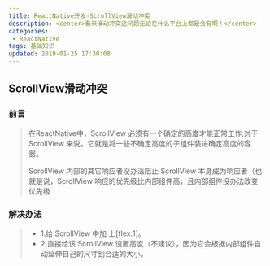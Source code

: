 ```yaml
---
title: ReactNative开发-ScrollView滑动冲突
description: <center>看来滑动冲突这问题无论在什么平台上都是会有啊！</center>
categories:
 - ReactNative
tags: 基础知识
updated: 2019-01-25 17:30:08
---
```


## ScrollView滑动冲突

### 前言

> 在ReactNative中，ScrollView 必须有一个确定的高度才能正常工作,对于 ScrollView 来说，它就是将一些不确定高度的子组件装进确定高度的容器。
>
> ScrollView 内部的其它响应者没办法阻止 ScrollView 本身成为响应者（也就是说，ScrollView 响应的优先级比内部组件高，且内部组件没办法改变优先级

### 解决办法

> - 1.给 ScrollView 中加 上[flex:1]。
> - 2.直接给该 ScrollView 设置高度（不建议），因为它会根据内部组件自动延伸自己的尺寸到合适的大小。



